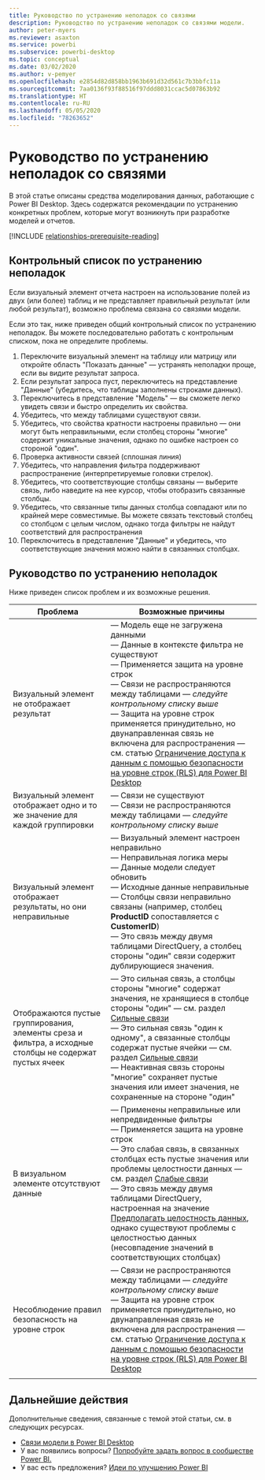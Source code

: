 ```yaml
---
title: Руководство по устранению неполадок со связями
description: Руководство по устранению неполадок со связями модели.
author: peter-myers
ms.reviewer: asaxton
ms.service: powerbi
ms.subservice: powerbi-desktop
ms.topic: conceptual
ms.date: 03/02/2020
ms.author: v-pemyer
ms.openlocfilehash: e2854d82d858bb1963b691d32d561c7b3bbfc11a
ms.sourcegitcommit: 7aa0136f93f88516f97ddd8031ccac5d07863b92
ms.translationtype: HT
ms.contentlocale: ru-RU
ms.lasthandoff: 05/05/2020
ms.locfileid: "78263652"
---
```

# <a name="relationship-troubleshooting-guidance"></a>Руководство по устранению неполадок со связями

В этой статье описаны средства моделирования данных, работающие с Power BI Desktop. Здесь содержатся рекомендации по устранению конкретных проблем, которые могут возникнуть при разработке моделей и отчетов.

[!INCLUDE [relationships-prerequisite-reading](includes/relationships-prerequisite-reading.md)]

## <a name="troubleshooting-checklist"></a>Контрольный список по устранению неполадок

Если визуальный элемент отчета настроен на использование полей из двух (или более) таблиц и не представляет правильный результат (или любой результат), возможно проблема связана со связями модели.

Если это так, ниже приведен общий контрольный список по устранению неполадок. Вы можете последовательно работать с контрольным списком, пока не определите проблемы.

1. Переключите визуальный элемент на таблицу или матрицу или откройте область "Показать данные" — устранять неполадки проще, если вы видите результат запроса.
1. Если результат запроса пуст, переключитесь на представление "Данные" (убедитесь, что таблицы заполнены строками данных).
1. Переключитесь в представление "Модель" — вы сможете легко увидеть связи и быстро определить их свойства.
1. Убедитесь, что между таблицами существуют связи.
1. Убедитесь, что свойства кратности настроены правильно — они могут быть неправильными, если столбец стороны "многие" содержит уникальные значения, однако по ошибке настроен со стороной "один".
1. Проверка активности связей (сплошная линия)
1. Убедитесь, что направления фильтра поддерживают распространение (интерпретируемые головки стрелок).
1. Убедитесь, что соответствующие столбцы связаны — выберите связь, либо наведите на нее курсор, чтобы отобразить связанные столбцы.
1. Убедитесь, что связанные типы данных столбца совпадают или по крайней мере совместимые. Вы можете связать текстовый столбец со столбцом с целым числом, однако тогда фильтры не найдут соответствий для распространения
1. Переключитесь в представление "Данные" и убедитесь, что соответствующие значения можно найти в связанных столбцах.

## <a name="troubleshooting-guide"></a>Руководство по устранению неполадок

Ниже приведен список проблем и их возможные решения.

|Проблема|Возможные причины|
|---------|---------|
|Визуальный элемент не отображает результат|— Модель еще не загружена данными<br />— Данные в контексте фильтра не существуют<br />— Применяется защита на уровне строк<br />— Связи не распространяются между таблицами — _следуйте контрольному списку выше_<br />— Защита на уровне строк применяется принудительно, но двунаправленная связь не включена для распространения — см. статью [Ограничение доступа к данным с помощью безопасности на уровне строк (RLS) для Power BI Desktop](../desktop-rls.md)|
|Визуальный элемент отображает одно и то же значение для каждой группировки |— Связи не существуют<br />— Связи не распространяются между таблицами — _следуйте контрольному списку выше_|
|Визуальный элемент отображает результаты, но они неправильные|— Визуальный элемент настроен неправильно<br />— Неправильная логика меры<br />— Данные модели следует обновить<br />— Исходные данные неправильные<br />— Столбцы связи неправильно связаны (например, столбец **ProductID** сопоставляется с **CustomerID**)<br />— Это связь между двумя таблицами DirectQuery, а столбец стороны "один" связи содержит дублирующиеся значения.|
|Отображаются пустые группирования, элементы среза и фильтра, а исходные столбцы не содержат пустых ячеек|— Это сильная связь, а столбцы стороны "многие" содержат значения, не хранящиеся в столбце стороны "один" — см. раздел [Сильные связи](../desktop-relationships-understand.md#strong-relationships)<br />— Это сильная связь "один к одному", а связанные столбцы содержат пустые ячейки — см. раздел [Сильные связи](../desktop-relationships-understand.md#strong-relationships)<br />— Неактивная связь стороны "многие" сохраняет пустые значения или имеет значения, не сохраненные на стороне "один"|
|В визуальном элементе отсутствуют данные|— Применены неправильные или непредвиденные фильтры<br />— Применяется защита на уровне строк<br />— Это слабая связь, в связанных столбцах есть пустые значения или проблемы целостности данных — см. раздел [Слабые связи](../desktop-relationships-understand.md#weak-relationships)<br />— Это связь между двумя таблицами DirectQuery, настроенная на значение [Предполагать целостность данных](../desktop-relationships-understand.md#assume-referential-integrity), однако существуют проблемы с целостностью данных (несовпадение значений в соответствующих столбцах)|
|Несоблюдение правил безопасность на уровне строк|— Связи не распространяются между таблицами — _следуйте контрольному списку выше_<br />— Защита на уровне строк применяется принудительно, но двунаправленная связь не включена для распространения — см. статью [Ограничение доступа к данным с помощью безопасности на уровне строк (RLS) для Power BI Desktop](../desktop-rls.md)|
|||

## <a name="next-steps"></a>Дальнейшие действия

Дополнительные сведения, связанные с темой этой статьи, см. в следующих ресурсах.

- [Связи модели в Power BI Desktop](../desktop-relationships-understand.md)
- У вас появились вопросы? [Попробуйте задать вопрос в сообществе Power BI.](https://community.powerbi.com/)
- У вас есть предложения? [Идеи по улучшению Power BI](https://ideas.powerbi.com/)

